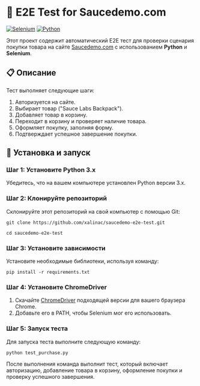 # 🛒 E2E Test for Saucedemo.com

[![Selenium](https://img.shields.io/badge/selenium-3.x-brightgreen)](https://www.selenium.dev/)
[![Python](https://img.shields.io/badge/python-3.x-blue)](https://www.python.org/)

Этот проект содержит автоматический E2E тест для проверки сценария покупки товара на сайте [Saucedemo.com](https://www.saucedemo.com/) с использованием **Python** и **Selenium**.

## 📋 Описание

Тест выполняет следующие шаги:

1. Авторизуется на сайте.
2. Выбирает товар ("Sauce Labs Backpack").
3. Добавляет товар в корзину.
4. Переходит в корзину и проверяет наличие товара.
5. Оформляет покупку, заполняя форму.
6. Подтверждает успешное завершение покупки.

## 🚀 Установка и запуск

### Шаг 1: Установите Python 3.x

Убедитесь, что на вашем компьютере установлен Python версии 3.x.

### Шаг 2: Клонируйте репозиторий

Склонируйте этот репозиторий на свой компьютер с помощью Git:

```
git clone https://github.com/xalinac/saucedemo-e2e-test.git
```
```
cd saucedemo-e2e-test
```

### Шаг 3: Установите зависимости

Установите необходимые библиотеки, используя команду:

```
pip install -r requirements.txt
```

### Шаг 4: Установите ChromeDriver

1.	Скачайте [ChromeDriver](https://developer.chrome.com/docs/chromedriver/downloads) подходящей версии для вашего браузера Chrome.
2.	Добавьте его в PATH, чтобы Selenium мог его использовать.

### Шаг 5: Запуск теста

Для запуска теста выполните следующую команду:

```
python test_purchase.py
```

После выполнения команда выполнит тест, который включает авторизацию, добавление товара в корзину, оформление покупки и проверку успешного завершения.
